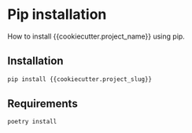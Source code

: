 # Pip installation
How to install {{cookiecutter.project_name}} using pip.

## Installation

```bash
pip install {{cookiecutter.project_slug}}
```

## Requirements

```bash
poetry install
```
